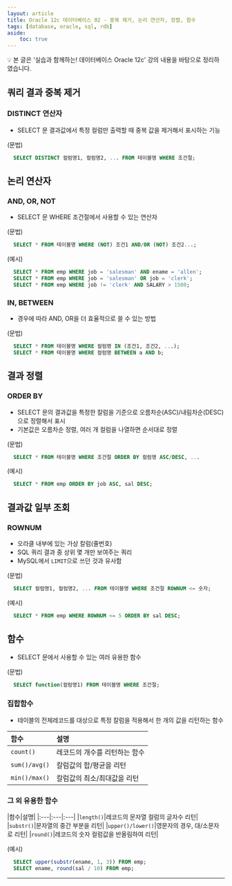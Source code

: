 ```yaml
---
layout: article
title: Oracle 12c 데이터베이스 02 - 중복 제거, 논리 연산자, 정렬, 함수
tags: [database, oracle, sql, rdb]
aside:
    toc: true
---
```



💡 본 글은 '실습과 함께하는! 데이터베이스 Oracle 12c' 강의 내용을 바탕으로 정리하였습니다.

## 쿼리 결과 중복 제거
### DISTINCT 연산자
* SELECT 문 결과값에서 특정 컬럼만 출력할 때 중복 값을 제거해서 표시하는 기능

(문법)
``` sql
  SELECT DISTINCT 컬럼명1, 컬럼명2, ... FROM 테이블명 WHERE 조건절;
```

## 논리 연산자
### AND, OR, NOT
* SELECT 문 WHERE 조건절에서 사용할 수 있는 연산자

(문법)
``` sql
  SELECT * FROM 테이블명 WHERE (NOT) 조건1 AND/OR (NOT) 조건2...;
```
(예시)
``` sql
  SELECT * FROM emp WHERE job = 'salesman' AND ename = 'allen';
  SELECT * FROM emp WHERE job = 'salesman' OR job = 'clerk';
  SELECT * FROM emp WHERE job != 'clerk' AND SALARY > 1500;
```

### IN, BETWEEN
* 경우에 따라 AND, OR을 더 효율적으로 쓸 수 있는 방법

(문법)
``` sql
  SELECT * FROM 테이블명 WHERE 컬럼명 IN (조건1, 조건2, ...);
  SELECT * FROM 테이블명 WHERE 컬럼명 BETWEEN a AND b;
```

## 결과 정렬
### ORDER BY
* SELECT 문의 결과값을 특정한 칼럼을 기준으로 오름차순(ASC)/내림차순(DESC)으로 정렬해서 표시
* 기본값은 오름차순 정렬, 여러 개 컬럼을 나열하면 순서대로 정렬

(문법)
``` sql
  SELECT * FROM 테이블명 WHERE 조건절 ORDER BY 컬럼명 ASC/DESC, ...
```
(예시)
``` sql
  SELECT * FROM emp ORDER BY job ASC, sal DESC;
```

## 결과값 일부 조회
### ROWNUM
* 오라클 내부에 있는 가상 칼럼(줄번호)
* SQL 쿼리 결과 중 상위 몇 개만 보여주는 쿼리
* MySQL에서 `LIMIT`으로 쓰던 것과 유사함

(문법)
``` sql
  SELECT 컬럼명1, 컬럼명2, ... FROM 테이블명 WHERE 조건절 ROWNUM <= 숫자;
```
(예시)
``` sql
  SELECT * FROM emp WHERE ROWNUM <= 5 ORDER BY sal DESC;
```

## 함수
* SELECT 문에서 사용할 수 있는 여러 유용한 함수

(문법)
``` sql
  SELECT function(컬럼명1) FROM 테이블명 WHERE 조건절;
```

### 집합함수
* 테이블의 전체레코드를 대상으로 특정 칼럼을 적용해서 한 개의 값을 리턴하는 함수

|함수|설명|
|:---|:---|
|`count()`|레코드의 개수를 리턴하는 함수|
|`sum()/avg()`|칼럼값의 합/평균을 리턴|
|`min()/max()`|칼럼값의 최소/최대값을 리턴|

### 그 외 유용한 함수

|함수|설명|
|:---|:---|:---|
|`length()`|레코드의 문자열 컬럼의 글자수 리턴|
|`substr()`|문자열의 중간 부분을 리턴|
|`upper()/lower()`|영문자의 경우, 대/소문자로 리턴|
|`round()`|레코드의 숫자 컬럼값을 반올림하여 리턴|

(예시)
``` sql
  SELECT upper(substr(ename, 1, 3)) FROM emp;
  SELECT ename, round(sal / 10) FROM emp;
```
***
<!--more-->

